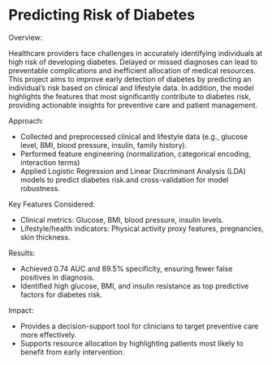 # Predicting Risk of Diabetes

Overview: 

Healthcare providers face challenges in accurately identifying individuals at high risk of developing diabetes. Delayed or missed diagnoses can lead to preventable complications and inefficient allocation of medical resources. This project aims to improve early detection of diabetes by predicting an individual’s risk based on clinical and lifestyle data. In addition, the model highlights the features that most significantly contribute to diabetes risk, providing actionable insights for preventive care and patient management.

Approach:
* Collected and preprocessed clinical and lifestyle data (e.g., glucose level, BMI, blood pressure, insulin, family history).
* Performed feature engineering (normalization, categorical encoding, interaction terms)
* Applied Logistic Regression and Linear Discriminant Analysis (LDA) models to predict diabetes risk.and cross-validation for model robustness.

Key Features Considered:
* Clinical metrics: Glucose, BMI, blood pressure, insulin levels.
* Lifestyle/health indicators: Physical activity proxy features, pregnancies, skin thickness.

Results:
* Achieved 0.74 AUC and 89.5% specificity, ensuring fewer false positives in diagnosis.
* Identified high glucose, BMI, and insulin resistance as top predictive factors for diabetes risk.

Impact:
* Provides a decision-support tool for clinicians to target preventive care more effectively.
* Supports resource allocation by highlighting patients most likely to benefit from early intervention.
